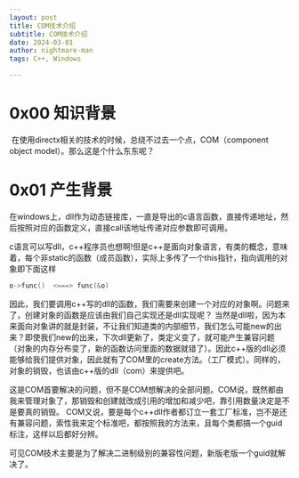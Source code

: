 ```yaml
---
layout: post
title: COM技术介绍
subtitle: COM技术介绍
date: 2024-03-01
author: nightmare-man
tags: C++, Windows

---
```


# 0x00 知识背景

​	在使用directx相关的技术的时候，总绕不过去一个点，COM（component object model）。那么这是个什么东东呢？

# 0x01 产生背景

​	在windows上，dll作为动态链接库，一直是导出的c语言函数，直接传递地址，然后按照对应的函数定义，直接call该地址传递对应参数即可调用。

​	c语言可以写dll，c++程序员也想啊!但是c++是面向对象语言，有类的概念，意味着，每个非static的函数（成员函数），实际上多传了一个this指针，指向调用的对象即下面这样

```c++
o->func()  <===> func(&o)
```

​	因此，我们要调用c++写的dll的函数，我们需要来创建一个对应的对象啊。问题来了，创建对象的函数是应该由我们自己实现还是dll实现呢？ 当然是dll啦，因为本来面向对象讲的就是封装，不让我们知道类的内部细节，我们怎么可能new的出来？即使我们new的出来，下次dll更新了，类定义变了，就可能产生兼容问题（对象的内存分布变了，新的函数访问里面的数据就错了）。因此c++版的dll必须能够给我们提供对象，因此就有了COM里的create方法。（工厂模式）。同样的，对象的销毁，也该由c++版的dll（com）来提供吧。

​	这是COM首要解决的问题，但不是COM想解决的全部问题。COM说，既然都由我来管理对象了，那销毁和创建就改成引用的增加和减少吧，靠引用数量决定是不是要真的销毁。 COM又说，要是每个c++dll作者都订立一套工厂标准，岂不是还有兼容问题，索性我来定个标准吧，都按照我的方法来，且每个类都搞一个guid标注，这样以后都好分辨。

​	可见COM技术主要是为了解决二进制级别的兼容性问题，新版老版一个guid就解决了。